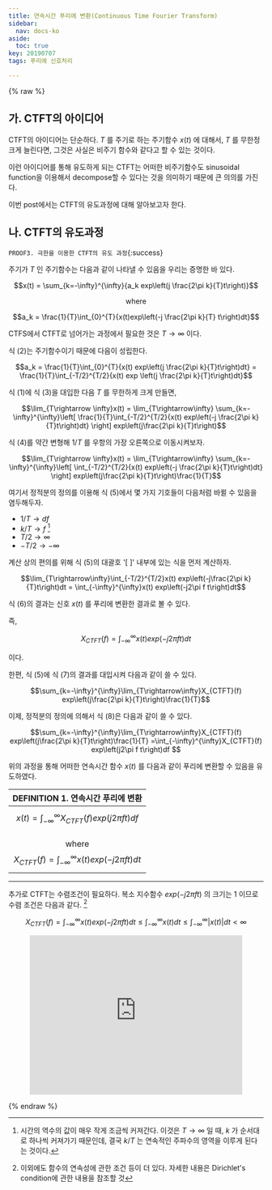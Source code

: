 ```yaml
---
title: 연속시간 푸리에 변환(Continuous Time Fourier Transform)
sidebar:
  nav: docs-ko
aside:
  toc: true
key: 20190707
tags: 푸리에 신호처리

---
```

{% raw %}

## 가. CTFT의 아이디어

CTFT의 아이디어는 단순하다. $T$ 를 주기로 하는 주기함수 $x(t)$ 에 대해서, $T$ 를 무한정 크게 늘린다면, 그것은 사실은 비주기 함수와 같다고 할 수 있는 것이다.

이런 아이디어를 통해 유도하게 되는 CTFT는 어떠한 비주기함수도 sinusoidal function을 이용해서 decompose할 수 있다는 것을 의미하기 때문에 큰 의의를 가진다.

이번 post에서는 CTFT의 유도과정에 대해 알아보고자 한다.

## 나. CTFT의 유도과정

`PROOF3. 극한을 이용한 CTFT의 유도 과정`{:success}

주기가 $T$ 인 주기함수는 다음과 같이 나타낼 수 있음을 우리는 증명한 바 있다.

$$x(t) = \sum_{k=-\infty}^{\infty}{a_k exp\left(j \frac{2\pi k}{T}t\right)}$$

<center>
where
</center>

$$a_k = \frac{1}{T}\int_{0}^{T}{x(t)exp\left(-j \frac{2\pi k}{T} t\right)dt}$$

CTFS에서 CTFT로 넘어가는 과정에서 필요한 것은 $T\rightarrow\infty$ 이다.

식 (2)는 주기함수이기 때문에 다음이 성립한다.

$$a_k = \frac{1}{T}\int_{0}^{T}{x(t) exp\left(j \frac{2\pi k}{T}t\right)dt} = \frac{1}{T}\int_{-T/2}^{T/2}{x(t) exp \left(j \frac{2\pi k}{T}t\right)dt}$$

식 (1)에 식 (3)을 대입한 다음 $T$ 를 무한하게 크게 만들면,

$$\lim_{T\rightarrow \infty}x(t)
= \lim_{T\rightarrow\infty} \sum_{k=-\infty}^{\infty}\left[
\frac{1}{T}\int_{-T/2}^{T/2}{x(t) exp\left(-j \frac{2\pi k}{T}t\right)dt}
\right]
exp\left(j\frac{2\pi k}{T}t\right)$$

식 (4)를 약간 변형해 $1/T$ 를 우항의 가장 오른쪽으로 이동시켜보자.

$$\lim_{T\rightarrow \infty}x(t)
= \lim_{T\rightarrow\infty} \sum_{k=-\infty}^{\infty}\left[
\int_{-T/2}^{T/2}{x(t) exp\left(-j \frac{2\pi k}{T}t\right)dt}
\right]
exp\left(j\frac{2\pi k}{T}t\right)\frac{1}{T}$$

여기서 정적분의 정의를 이용해 식 (5)에서 몇 가지 기호들이 다음처럼 바뀔 수 있음을 염두해두자.


* $1/T \rightarrow df$
* $k/T \rightarrow f$ [^1]
* $T/2 \rightarrow \infty$
* $-T/2 \rightarrow -\infty$

계산 상의 편의를 위해 식 (5)의 대괄호 '[ ]' 내부에 있는 식을 먼저 계산하자.

$$\lim_{T\rightarrow\infty}\int_{-T/2}^{T/2}x(t) exp\left(-j\frac{2\pi k}{T}t\right)dt = \int_{-\infty}^{\infty}x(t) exp\left(-j2\pi f t\right)dt$$

식 (6)의 결과는 신호 $x(t)$ 를 푸리에 변환한 결과로 볼 수 있다.

즉,

$$X_{CTFT}(f) = \int_{-\infty}^{\infty}x(t) exp\left(-j2\pi ft \right)dt$$

이다.

한편, 식 (5)에 식 (7)의 결과를 대입시켜 다음과 같이 쓸 수 있다.

$$\sum_{k=-\infty}^{\infty}\lim_{T\rightarrow\infty}X_{CTFT}(f) exp\left(j\frac{2\pi k}{T}t\right)\frac{1}{T}$$


이제, 정적분의 정의에 의해서 식 (8)은 다음과 같이 쓸 수 있다.


$$\sum_{k=-\infty}^{\infty}\lim_{T\rightarrow\infty}X_{CTFT}(f) exp\left(j\frac{2\pi k}{T}t\right)\frac{1}{T}
=\int_{-\infty}^{\infty}X_{CTFT}(f) exp\left(j2\pi f t\right)df
$$

위의 과정을 통해 어떠한 연속시간 함수 $x(t)$ 를 다음과 같이 푸리에 변환할 수 있음을 유도하였다.


| DEFINITION 1. 연속시간 푸리에 변환 |
| --------- |
| <center>$$x(t) = \int_{-\infty}^{\infty}X_{CTFT}(f) exp\left(j2\pi f t\right)df$$<br>where<br>$$X_{CTFT}(f) = \int_{-\infty}^{\infty}x(t) exp\left(-j2\pi ft\right)dt$$</center>|

---

 추가로 CTFT는 수렴조건이 필요하다. 복소 지수함수 $exp(-j2\pi ft)$ 의 크기는 1 이므로 수렴 조건은 다음과 같다. [^2]

$$X_{CTFT}(f) = \int_{-\infty}^{\infty}x(t) exp\left(-j2\pi f t \right)dt \leq \int_{-\infty}^{\infty} x(t) dt \leq
\int_{-\infty}^{\infty}|x(t)| dt < \infty$$

<center>

<iframe width="420" height="315" src="https://www.youtube.com/embed/iSy83DE-2O8" frameborder="0" allowfullscreen></iframe>

</center>

{% endraw %}



[^1]: 시간의 역수의 값이 매우 작게 조금씩 커져간다. 이것은 $T\rightarrow\infty$ 일 때, $k$ 가 순서대로 하나씩 커져가기 때문인데, 결국 $k/T$ 는 연속적인 주파수의 영역을 이루게 된다는 것이다.

[^2]: 이외에도 함수의 연속성에 관한 조건 등이 더 있다. 자세한 내용은 Dirichlet's condition에 관한 내용을 참조할 것
